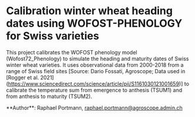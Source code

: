 # Calibration winter wheat heading dates using WOFOST-PHENOLOGY for Swiss varieties


This project calibrates the WOFOST phenology model (Wofost72_Phenology) to simulate the heading and maturity dates of Swiss winter wheat varieties. It uses observational data from 2000-2018 from a range of Swiss field sites \[Source: Dario Fossati, Agroscope; Data used in \[Rogger et al. 2021\](<ins>https://www.sciencedirect.com/science/article/pii/S1161030121001659</ins>)\] to calibrate the temperature sum from emergence to anthesis (TSUM1) and from anthesis to maturity (TSUM2). 

\*\*Author\*\*: Raphael Portmann, raphael.portmann@agroscope.admin.ch
